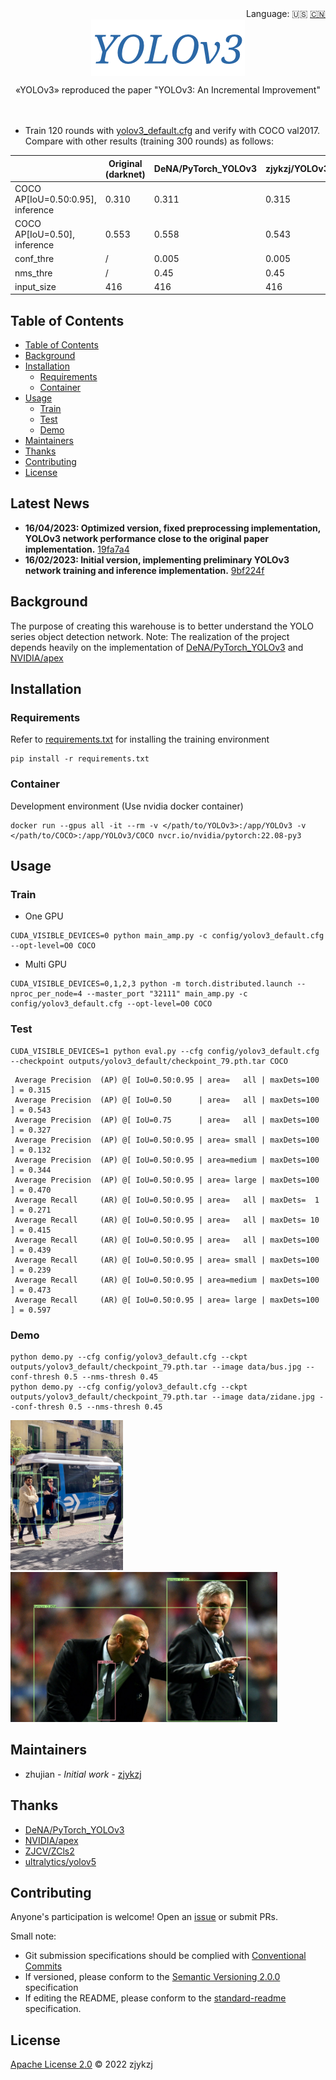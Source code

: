 <div align="right">
  Language:
    🇺🇸
  <a title="Chinese" href="./README.zh-CN.md">🇨🇳</a>
</div>

<div align="center"><a title="" href="https://github.com/zjykzj/YOLOv3"><img align="center" src="./imgs/YOLOv3.png" alt=""></a></div>

<p align="center">
  «YOLOv3» reproduced the paper "YOLOv3: An Incremental Improvement"
<br>
<br>
  <a href="https://github.com/RichardLitt/standard-readme"><img src="https://img.shields.io/badge/standard--readme-OK-green.svg?style=flat-square" alt=""></a>
  <a href="https://conventionalcommits.org"><img src="https://img.shields.io/badge/Conventional%20Commits-1.0.0-yellow.svg" alt=""></a>
  <a href="http://commitizen.github.io/cz-cli/"><img src="https://img.shields.io/badge/commitizen-friendly-brightgreen.svg" alt=""></a>
</p>

* Train 120 rounds with [yolov3_default.cfg](./config/yolov3_default.cfg) and verify with COCO val2017. Compare with other results (training 300 rounds) as follows:

<!-- <style type="text/css">
.tg  {border-collapse:collapse;border-spacing:0;}
.tg td{border-color:black;border-style:solid;border-width:1px;font-family:Arial, sans-serif;font-size:14px;
  overflow:hidden;padding:10px 5px;word-break:normal;}
.tg th{border-color:black;border-style:solid;border-width:1px;font-family:Arial, sans-serif;font-size:14px;
  font-weight:normal;overflow:hidden;padding:10px 5px;word-break:normal;}
.tg .tg-c3ow{border-color:inherit;text-align:center;vertical-align:top}
.tg .tg-7btt{border-color:inherit;font-weight:bold;text-align:center;vertical-align:top}
</style> -->
<table class="tg">
<thead>
  <tr>
    <th class="tg-c3ow"></th>
    <th class="tg-7btt"><span style="font-style:normal">Original (darknet)</span></th>
    <th class="tg-7btt">DeNA/PyTorch_YOLOv3</th>
    <th class="tg-7btt">zjykzj/YOLOv3(This)</th>
  </tr>
</thead>
<tbody>
  <tr>
    <td class="tg-7btt">COCO AP[IoU=0.50:0.95], inference</td>
    <td class="tg-c3ow">0.310</td>
    <td class="tg-c3ow">0.311</td>
    <td class="tg-c3ow">0.315</td>
  </tr>
  <tr>
    <td class="tg-7btt">COCO AP[IoU=0.50], inference</td>
    <td class="tg-c3ow">0.553</td>
    <td class="tg-c3ow">0.558</td>
    <td class="tg-c3ow">0.543</td>
  </tr>
  <tr>
    <td class="tg-7btt">conf_thre</td>
    <td class="tg-c3ow">/</td>
    <td class="tg-c3ow">0.005</td>
    <td class="tg-c3ow">0.005</td>
  </tr>
  <tr>
    <td class="tg-7btt">nms_thre</td>
    <td class="tg-c3ow">/</td>
    <td class="tg-c3ow">0.45</td>
    <td class="tg-c3ow">0.45</td>
  </tr>
  <tr>
    <td class="tg-7btt">input_size</td>
    <td class="tg-c3ow">416</td>
    <td class="tg-c3ow">416</td>
    <td class="tg-c3ow">416</td>
  </tr>
</tbody>
</table>

## Table of Contents

- [Table of Contents](#table-of-contents)
- [Background](#background)
- [Installation](#installation)
  - [Requirements](#requirements)
  - [Container](#container)
- [Usage](#usage)
  - [Train](#train)
  - [Test](#test)
  - [Demo](#demo)
- [Maintainers](#maintainers)
- [Thanks](#thanks)
- [Contributing](#contributing)
- [License](#license)

## Latest News

* **16/04/2023: Optimized version, fixed preprocessing implementation, YOLOv3 network performance close to the original paper implementation.** [19fa7a4](https://github.com/zjykzj/YOLOv3/releases/tag/v2.0)
* **16/02/2023: Initial version, implementing preliminary YOLOv3 network training and inference implementation.** [9bf224f](https://github.com/zjykzj/YOLOv3/releases/tag/v1.0)

## Background

The purpose of creating this warehouse is to better understand the YOLO series object detection network. Note: The
realization of the project depends heavily on the implementation
of [DeNA/PyTorch_YOLOv3](https://github.com/DeNA/PyTorch_YOLOv3) and [NVIDIA/apex](https://github.com/NVIDIA/apex)

## Installation

### Requirements

Refer to [requirements.txt](./requirements.txt) for installing the training environment

```shell
pip install -r requirements.txt
```

### Container

Development environment (Use nvidia docker container)

```shell
docker run --gpus all -it --rm -v </path/to/YOLOv3>:/app/YOLOv3 -v </path/to/COCO>:/app/YOLOv3/COCO nvcr.io/nvidia/pytorch:22.08-py3
```

## Usage

### Train

* One GPU

```shell
CUDA_VISIBLE_DEVICES=0 python main_amp.py -c config/yolov3_default.cfg --opt-level=O0 COCO
```

* Multi GPU

```shell
CUDA_VISIBLE_DEVICES=0,1,2,3 python -m torch.distributed.launch --nproc_per_node=4 --master_port "32111" main_amp.py -c config/yolov3_default.cfg --opt-level=O0 COCO
```

### Test

```shell
CUDA_VISIBLE_DEVICES=1 python eval.py --cfg config/yolov3_default.cfg --checkpoint outputs/yolov3_default/checkpoint_79.pth.tar COCO
```

```text
 Average Precision  (AP) @[ IoU=0.50:0.95 | area=   all | maxDets=100 ] = 0.315
 Average Precision  (AP) @[ IoU=0.50      | area=   all | maxDets=100 ] = 0.543
 Average Precision  (AP) @[ IoU=0.75      | area=   all | maxDets=100 ] = 0.327
 Average Precision  (AP) @[ IoU=0.50:0.95 | area= small | maxDets=100 ] = 0.132
 Average Precision  (AP) @[ IoU=0.50:0.95 | area=medium | maxDets=100 ] = 0.344
 Average Precision  (AP) @[ IoU=0.50:0.95 | area= large | maxDets=100 ] = 0.470
 Average Recall     (AR) @[ IoU=0.50:0.95 | area=   all | maxDets=  1 ] = 0.271
 Average Recall     (AR) @[ IoU=0.50:0.95 | area=   all | maxDets= 10 ] = 0.415
 Average Recall     (AR) @[ IoU=0.50:0.95 | area=   all | maxDets=100 ] = 0.439
 Average Recall     (AR) @[ IoU=0.50:0.95 | area= small | maxDets=100 ] = 0.239
 Average Recall     (AR) @[ IoU=0.50:0.95 | area=medium | maxDets=100 ] = 0.473
 Average Recall     (AR) @[ IoU=0.50:0.95 | area= large | maxDets=100 ] = 0.597
```

### Demo

```shell
python demo.py --cfg config/yolov3_default.cfg --ckpt outputs/yolov3_default/checkpoint_79.pth.tar --image data/bus.jpg --conf-thresh 0.5 --nms-thresh 0.45
python demo.py --cfg config/yolov3_default.cfg --ckpt outputs/yolov3_default/checkpoint_79.pth.tar --image data/zidane.jpg --conf-thresh 0.5 --nms-thresh 0.45
```

<p align="left"><img src="assets/bus.jpg" height="240"\>  <img src="assets/zidane.jpg" height="240"\></p>

## Maintainers

* zhujian - *Initial work* - [zjykzj](https://github.com/zjykzj)

## Thanks

* [DeNA/PyTorch_YOLOv3](https://github.com/DeNA/PyTorch_YOLOv3)
* [NVIDIA/apex](https://github.com/NVIDIA/apex)
* [ZJCV/ZCls2](https://github.com/ZJCV/ZCls2)
* [ultralytics/yolov5](https://github.com/ultralytics/yolov5)

## Contributing

Anyone's participation is welcome! Open an [issue](https://github.com/zjykzj/YOLOv3/issues) or submit PRs.

Small note:

* Git submission specifications should be complied
  with [Conventional Commits](https://www.conventionalcommits.org/en/v1.0.0-beta.4/)
* If versioned, please conform to the [Semantic Versioning 2.0.0](https://semver.org) specification
* If editing the README, please conform to the [standard-readme](https://github.com/RichardLitt/standard-readme)
  specification.

## License

[Apache License 2.0](LICENSE) © 2022 zjykzj